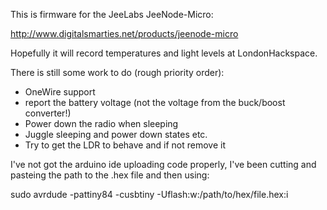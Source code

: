 
This is firmware for the JeeLabs JeeNode-Micro:

http://www.digitalsmarties.net/products/jeenode-micro

Hopefully it will record temperatures and light levels at LondonHackspace.

There is still some work to do (rough priority order):

* OneWire support
* report the battery voltage (not the voltage from the buck/boost converter!)
* Power down the radio when sleeping
* Juggle sleeping and power down states etc.
* Try to get the LDR to behave and if not remove it

I've not got the arduino ide uploading code properly, I've been cutting and
pasteing the path to the .hex file and then using:

sudo avrdude  -pattiny84  -cusbtiny -Uflash:w:/path/to/hex/file.hex:i

